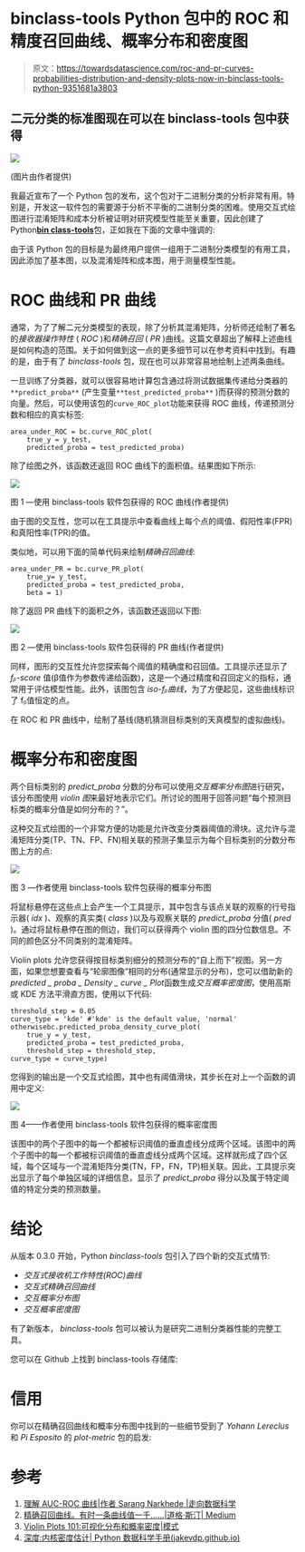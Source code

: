 # binclass-tools Python 包中的 ROC 和精度召回曲线、概率分布和密度图

> 原文：<https://towardsdatascience.com/roc-and-pr-curves-probabilities-distribution-and-density-plots-now-in-binclass-tools-python-9351681a3803>

## 二元分类的标准图现在可以在 binclass-tools 包中获得

![](img/3d65e744cc1b15076d3c87b604a0ec0a.png)

(图片由作者提供)

我最近宣布了一个 Python 包的发布，这个包对于二进制分类的分析非常有用。特别是，开发这一软件包的需要源于分析不平衡的二进制分类的困难。使用交互式绘图进行混淆矩阵和成本分析被证明对研究模型性能至关重要，因此创建了 Python[**bin class-tools**](https://github.com/lucazav/binclass-tools)包，正如我在下面的文章中强调的:

[](/finding-the-best-classification-threshold-for-imbalanced-classifications-with-interactive-plots-7d65828dda38)  

由于该 Python 包的目标是为最终用户提供一组用于二进制分类模型的有用工具，因此添加了基本图，以及混淆矩阵和成本图，用于测量模型性能。

# ROC 曲线和 PR 曲线

通常，为了了解二元分类模型的表现，除了分析其混淆矩阵，分析师还绘制了著名的*接收器操作特性* ( *ROC* )和*精确召回* ( *PR* )曲线。这篇文章超出了解释上述曲线是如何构造的范围。关于如何做到这一点的更多细节可以在参考资料中找到。有趣的是，由于有了 *binclass-tools* 包，现在也可以非常容易地绘制上述两条曲线。

一旦训练了分类器，就可以很容易地计算包含通过将测试数据集传递给分类器的`**predict_proba**` (产生变量`**test_predicted_proba**` )而获得的预测分数的向量。然后，可以使用该包的`curve_ROC_plot`功能来获得 ROC 曲线，传递预测分数和相应的真实标签:

```
area_under_ROC = bc.curve_ROC_plot(
    true_y = y_test,
    predicted_proba = test_predicted_proba)
```

除了绘图之外，该函数还返回 ROC 曲线下的面积值。结果图如下所示:

![](img/0e6a272736f7495e6fbe18ccd58b0e86.png)

图 1 —使用 binclass-tools 软件包获得的 ROC 曲线(作者提供)

由于图的交互性，您可以在工具提示中查看曲线上每个点的阈值、假阳性率(FPR)和真阳性率(TPR)的值。

类似地，可以用下面的简单代码来绘制*精确召回曲线*:

```
area_under_PR = bc.curve_PR_plot(
    true_y= y_test, 
    predicted_proba = test_predicted_proba, 
    beta = 1)
```

除了返回 PR 曲线下的面积之外，该函数还返回以下图:

![](img/584385751f09b561c880b6ac18901ccf.png)

图 2 —使用 binclass-tools 软件包获得的 PR 曲线(作者提供)

同样，图形的交互性允许您探索每个阈值的精确度和召回值。工具提示还显示了 *fᵦ-score* 值(β值作为参数传递给函数)，这是一个通过精度和召回定义的指标，通常用于评估模型性能。此外，该图包含 *iso-fᵦ曲线*，为了方便起见，这些曲线标识了 fᵦ值恒定的点。

在 ROC 和 PR 曲线中，绘制了基线(随机猜测目标类别的天真模型的虚拟曲线)。

# 概率分布和密度图

两个目标类别的 *predict_proba* 分数的分布可以使用*交互概率分布图*进行研究，该分布图使用 *violin 图*来最好地表示它们。所讨论的图用于回答问题“每个预测目标类的概率分值是如何分布的？”。

这种交互式绘图的一个非常方便的功能是允许改变分类器阈值的滑块。这允许与混淆矩阵分类(TP、TN、FP、FN)相关联的预测子集显示为每个目标类别的分数分布图上方的点:

![](img/6ee40759380dca20d62631c53d605d4e.png)

图 3 —作者使用 binclass-tools 软件包获得的概率分布图

将鼠标悬停在这些点上会产生一个工具提示，其中包含与该点关联的观察的行号指示器( *idx* )、观察的真实类( *class* )以及与观察关联的 *predict_proba* 分值( *pred* )。通过将鼠标悬停在图的侧边，我们可以获得两个 violin 图的四分位数信息。不同的颜色区分不同类别的混淆矩阵。

Violin plots 允许您获得按目标类别细分的预测分布的“自上而下”视图。另一方面，如果您想要查看与“轮廓图像”相同的分布(通常显示的分布)，您可以借助新的*predicted _ proba _ Density _ curve _ Plot*函数生成*交互概率密度图*，使用高斯或 KDE 方法平滑直方图，使用以下代码:

```
threshold_step = 0.05
curve_type = 'kde' #'kde' is the default value, 'normal' otherwisebc.predicted_proba_density_curve_plot(
    true_y = y_test, 
    predicted_proba = test_predicted_proba, 
    threshold_step = threshold_step,
curve_type = curve_type)
```

您得到的输出是一个交互式绘图，其中也有阈值滑块，其步长在对上一个函数的调用中定义:

![](img/3abe417b79ea849b5470a8f10370079b.png)

图 4——作者使用 binclass-tools 软件包获得的概率密度图

该图中的两个子图中的每一个都被标识阈值的垂直虚线分成两个区域。该图中的两个子图中的每一个都被标识阈值的垂直虚线分成两个区域。这样就形成了四个区域，每个区域与一个混淆矩阵分类(TN，FP，FN，TP)相关联。因此，工具提示突出显示了每个单独区域的详细信息，显示了 *predict_proba* 得分以及属于特定阈值的特定分类的预测数量。

# 结论

从版本 0.3.0 开始，Python *binclass-tools* 包引入了四个新的交互式情节:

*   *交互式接收机工作特性(ROC)曲线*
*   *交互式精确召回曲线*
*   *交互概率分布图*
*   *交互概率密度图*

有了新版本， *binclass-tools* 包可以被认为是研究二进制分类器性能的完整工具。

您可以在 Github 上找到 binclass-tools 存储库:

[](https://github.com/lucazav/binclass-tools)  

# 信用

你可以在精确召回曲线和概率分布图中找到的一些细节受到了 *Yohann Lereclus* 和 *Pi Esposito* 的 *plot-metric* 包的启发:

[](https://github.com/yohann84L/plot_metric)  

# 参考

1.  [理解 AUC-ROC 曲线|作者 Sarang Narkhede |走向数据科学](/understanding-auc-roc-curve-68b2303cc9c5)
2.  [精确召回曲线。有时一条曲线值一千……|道格·斯汀| Medium](https://medium.com/@douglaspsteen/precision-recall-curves-d32e5b290248)
3.  [Violin Plots 101:可视化分布和概率密度|模式](https://mode.com/blog/violin-plot-examples/)
4.  [深度:内核密度估计| Python 数据科学手册(jakevdp.github.io)](https://jakevdp.github.io/PythonDataScienceHandbook/05.13-kernel-density-estimation.html)